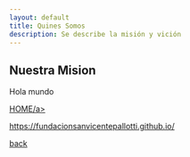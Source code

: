 ```yaml
---
layout: default
title: Quines Somos
description: Se describe la misión y vición
---
```


## Nuestra Mision

<p>Hola mundo</p>

<a href="https://fundacionsanvicentepallotti.github.io/">HOME/a>

<p>https://fundacionsanvicentepallotti.github.io/</p>

[back](./)
